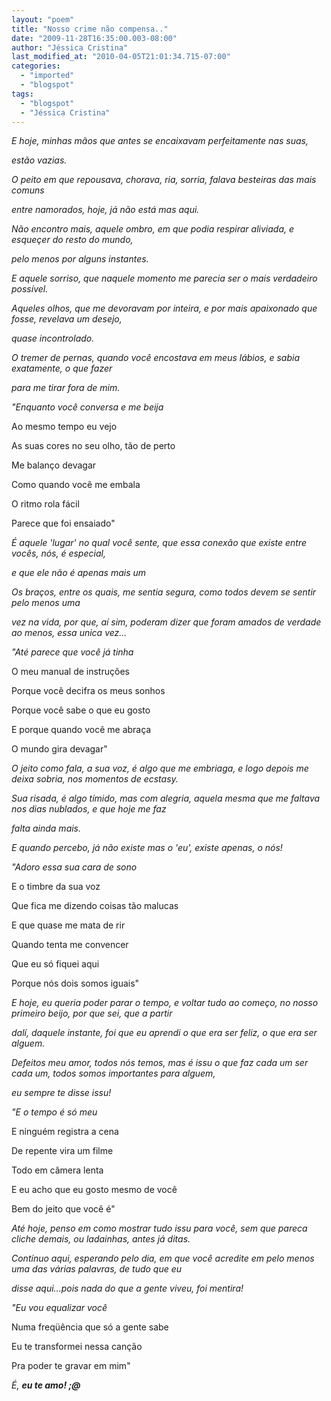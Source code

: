 ```yaml
---
layout: "poem"
title: "Nosso crime não compensa.."
date: "2009-11-28T16:35:00.003-08:00"
author: "Jéssica Cristina"
last_modified_at: "2010-04-05T21:01:34.715-07:00"
categories:
  - "imported"
  - "blogspot"
tags:
  - "blogspot"
  - "Jéssica Cristina"
---
```


<span style="font-style: italic;">E hoje, minhas mãos que antes se encaixavam perfeitamente nas suas,

<span style="font-style: italic;">estão vazias. 

<span style="font-style: italic;">O peito em que repousava, chorava, ria, sorria, falava besteiras das mais comuns

<span style="font-style: italic;">entre namorados, hoje, já não está mas aqui.

<span style="font-style: italic;">Não encontro mais, aquele ombro, em que podia respirar aliviada, e esqueçer do resto do mundo,

<span style="font-style: italic;">pelo menos por alguns instantes.

<span style="font-style: italic;">E aquele sorriso, que naquele momento me parecia ser o mais verdadeiro possível. 

<span style="font-style: italic;">Aqueles olhos, que me devoravam por inteira, e por mais apaixonado que fosse, revelava um desejo,

<span style="font-style: italic;">quase incontrolado.

<span style="font-style: italic;">O tremer de pernas, quando você encostava em meus lábios, e sabia exatamente, o que fazer

<span style="font-style: italic;">para me tirar fora de mim.

<span style="font-style: italic;">   "Enquanto você conversa e me beija

   Ao mesmo tempo eu vejo

   As suas cores no seu olho, tão de perto

   Me balanço devagar

   Como quando você me embala

   O ritmo rola fácil

   Parece que foi ensaiado"

<span style="font-style: italic;">É aquele 'lugar' no qual você sente, que essa conexão que existe entre vocês, nós, é especial, 

<span style="font-style: italic;">e que ele não é apenas mais um

<span style="font-style: italic;">Os braços, entre os quais, me sentia segura, como todos devem se sentir pelo menos uma

<span style="font-style: italic;">vez na vida, por que, aí sim, poderam dizer que foram amados de verdade ao menos, essa unica vez...

<span style="font-style: italic;">"Até parece que você já tinha

   O meu manual de instruções

   Porque você decifra os meus sonhos

   Porque você sabe o que eu gosto

   E porque quando você me abraça

   O mundo gira devagar"

<span style="font-style: italic;">O jeito como fala, a sua voz, é algo que me embriaga, e logo depois me deixa sobria, nos momentos de ecstasy.

<span style="font-style: italic;">Sua risada, é algo tímido, mas com alegria, aquela mesma que me faltava nos dias nublados, e que hoje me faz

<span style="font-style: italic;">falta ainda mais.

<span style="font-style: italic;">E quando percebo, já não existe mas o 'eu', existe apenas, o nós!

<span style="font-style: italic;">    "Adoro essa sua cara de sono

   E o timbre da sua voz

   Que fica me dizendo coisas tão malucas

   E que quase me mata de rir

   Quando tenta me convencer

   Que eu só fiquei aqui

   Porque nós dois somos iguais"

<span style="font-style: italic;">E hoje, eu queria poder parar o tempo, e voltar tudo ao começo, no nosso primeiro beijo, por que sei, que a partir 

<span style="font-style: italic;">dalí, daquele instante, foi que eu aprendi o que era ser feliz, o que era ser alguem.

<span style="font-style: italic;">Defeitos meu amor, todos nós temos, mas é issu o que faz cada um ser cada um,  todos somos importantes para alguem,

<span style="font-style: italic;">eu sempre te disse issu!

<span style="font-style: italic;">   "E o tempo é só meu

   E ninguém registra a cena

   De repente vira um filme

   Todo em câmera lenta

   E eu acho que eu gosto mesmo de você

   Bem do jeito que você é"

<span style="font-style: italic;">Até hoje, penso em como mostrar tudo issu para você, sem que pareca cliche demais, ou ladainhas, antes já ditas.

<span style="font-style: italic;">Contínuo aqui, esperando pelo dia, em que você acredite em pelo menos uma das várias palavras, de tudo que eu

<span style="font-style: italic;">disse aqui...pois nada do que a gente viveu, foi mentira!

<span style="font-style: italic;">    "Eu vou equalizar você

   Numa freqüência que só a gente sabe

   Eu te transformei nessa canção

   Pra poder te gravar em mim" 

<span style="font-style: italic;">É, <span style="font-weight: bold;">eu te amo! ;@